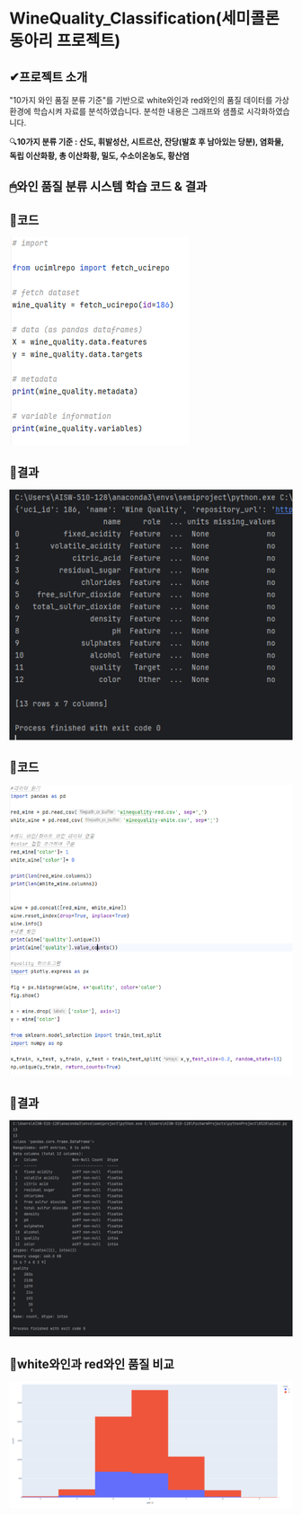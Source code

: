 # WineQuality_Classification(세미콜론 동아리 프로젝트)


✔프로젝트 소개
-----
"10가지 와인 품질 분류 기준"를 기반으로 white와인과 red와인의 품질 데이터를 가상환경에 학습시켜 자료를 분석하였습니다. 
분석한 내용은 그래프와 샘플로 시각화하였습니다.

🔍**10가지 분류 기준 : 산도, 휘발성산, 시트르산, 잔당(발효 후 남아있는 당분), 염화물, 독립 이산화황, 총 이산화황, 밀도, 수소이온농도, 황산염**


🖱와인 품질 분류 시스템 학습 코드 & 결과
-----
🍷코드
-----
![와인품질분류코드](https://github.com/so-pyeong/WineQuality_Classification/blob/main/0702wine-5.PNG)

🍷결과
-----
![와인품질분류학습](https://github.com/so-pyeong/WineQuality_Classification/blob/main/0702wine-3.PNG)

🍷코드
-----
![와인코드](https://github.com/so-pyeong/WineQuality_Classification/blob/main/0702wine-6.PNG)

🍷결과
-----
![와인학습](https://github.com/so-pyeong/WineQuality_Classification/blob/main/0702wine-2.PNG)

🍷white와인과 red와인 품질 비교
-----
![비교](https://github.com/so-pyeong/WineQuality_Classification/blob/main/0702wine.PNG)
